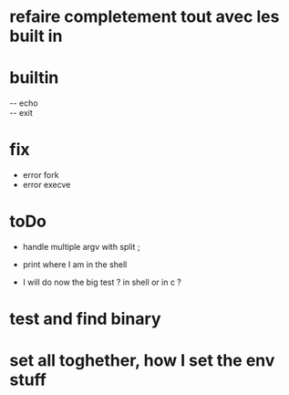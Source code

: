 # refaire completement tout avec les built in 

# builtin 
-- echo     
-- exit

# fix 
- error fork 
- error execve


# toDo 
- handle multiple argv with split ;
- print where I am in the shell

- I will do now the big test ? in shell or in c ?

# test and find binary

# set all toghether, how I set the env stuff

